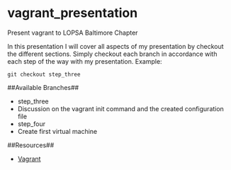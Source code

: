 vagrant_presentation
====================

Present vagrant to LOPSA Baltimore Chapter

In this presentation I will cover all aspects of my presentation by checkout the different sections.  Simply checkout each branch in accordance with each step of the way with my presentation.  Example:

    git checkout step_three

##Available Branches##
 * step_three
  * Discussion on the vagrant init command and the created configuration file
 * step_four
  * Create first virtual machine

##Resources##
 * [Vagrant](http://www.vagrantup.com/)
